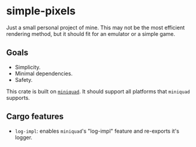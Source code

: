 # simple-pixels

Just a small personal project of mine.
This may not be the most efficient rendering method, but it should fit for an emulator or a simple game.

## Goals

* Simplicity.
* Minimal dependencies.
* Safety.

This crate is built on [`miniquad`](https://crates.io/crates/miniquad). It should support all platforms that `miniquad` supports.

## Cargo features

* `log-impl`: enables `miniquad`'s "log-impl" feature and re-exports it's logger.
